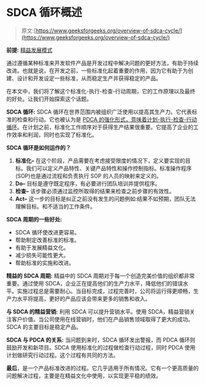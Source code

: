 # SDCA 循环概述

> 原文:[https://www.geeksforgeeks.org/overview-of-sdca-cycle/](https://www.geeksforgeeks.org/overview-of-sdca-cycle/)

**前提:** [精益发展模式](https://www.geeksforgeeks.org/lean-software-development-lsd/)

通过遵循某种标准来开发软件产品是开发过程中解决问题的更好方法，有助于持续改进。也就是说，在开发之前，一些标准化起着重要的作用，因为它有助于为创建、设计和开发设定一些标准，从而稳定生产并获得稳定的产品。

在本文中，我们将了解这个标准化-执行-检查-行动周期，它的工作原理以及最终的好处。让我们开始探索这个话题。

**SDCA 循环:**
SDCA 循环在世界范围内被组织广泛使用以提高其生产力。它代表标准的检查和行动。它也被认为是 [PDCA 的强化形式，意味着计划-执行-检查-行动循环](https://www.geeksforgeeks.org/overview-of-pdca-cycle/)。在计划之前，标准化工作顺序对于获得生产结果很重要。它提高了企业的工作效率和利润，同时也实现了标准化。

**SDCA 循环是如何运作的？**

1.  **标准化–**
    在这个阶段，产品需要在考虑接受限度的情况下，定义要实现的目标。我们可以定义产品特性、关键产品特性和操作控制指标。标准操作程序(SOP)也是通过流程和负责执行 SOP 的人员的映射来定义的。
2.  **Do–**
    目标是遵守既定程序，有必要进行团队培训并提供程序。
3.  **检查–**
    该步骤必须通过监控所取得的结果来检查之前步骤的有效性。
4.  **Act–**
    这一步的目标是纠正之前没有发生的问题例如:结果不如预期，团队无法理解目标。和不适当的工作条件。

**SDCA 周期的一些好处:**

*   SDCA 循环使改进更容易。
*   帮助制定改善标准的标准。
*   有助于发展精益文化。
*   减少损失可能性更大。
*   帮助标准的实施和改进。

**精益的 SDCA 周期:**
精益中的 SDCA 周期对于每一个创造完美价值的组织都非常重要。通过使用 SDCA，企业正在提高他们的生产力水平，降低他们的错误水平。实施过程总是需要耐心。当目标完成，过程完善时，公司将运行得更顺畅，生产力水平将提高，更好的产品应该会带来更多的销售和收入。

**与 SDCA 的精益营销:**
利用 SDCA 可以提升营销水平。使用 SDCA，精益营销关注客户价值。当公司使用在线营销时，他们在产品销售领域取得了更大的成功。SDCA 的主要目标是稳定产品。

**SDCA 与 PDCA 的关系:**
当问题到来时，SDCA 循环发出警报，而 PDCA 循环则鼓励开发和新项目。SDCA 使用标准化的过程做检查行动过程，同时 PDCA 使用计划做研究行动过程。这个过程有共同的方法。

**最后**，是一个产品标准改进的过程。它几乎适用于所有情况。它有一个更高质量的问题解决过程，主要是在精益文化中使用，以实现更平稳的绩效。